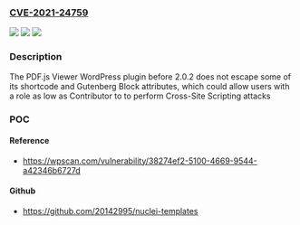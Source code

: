 ### [CVE-2021-24759](https://cve.mitre.org/cgi-bin/cvename.cgi?name=CVE-2021-24759)
![](https://img.shields.io/static/v1?label=Product&message=PDF.js%20Viewer&color=blue)
![](https://img.shields.io/static/v1?label=Version&message=2.0.2%3C%202.0.2%20&color=brighgreen)
![](https://img.shields.io/static/v1?label=Vulnerability&message=CWE-79%20Cross-site%20Scripting%20(XSS)&color=brighgreen)

### Description

The PDF.js Viewer WordPress plugin before 2.0.2 does not escape some of its shortcode and Gutenberg Block attributes, which could allow users with a role as low as Contributor to to perform Cross-Site Scripting attacks

### POC

#### Reference
- https://wpscan.com/vulnerability/38274ef2-5100-4669-9544-a42346b6727d

#### Github
- https://github.com/20142995/nuclei-templates

